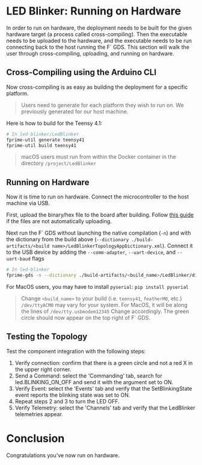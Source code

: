 # LED Blinker: Running on Hardware

In order to run on hardware, the deployment needs to be built for the given hardware target (a process called cross-compiling). Then the executable needs to be uploaded to the hardware, and the executable needs to be run connecting back to the host running the F´ GDS. This section will walk the user through cross-compiling, uploading, and running on hardware.

## Cross-Compiling using the Arduino CLI

Now cross-compiling is as easy as building the deployment for a specific platform.

> Users need to generate for each platform they wish to run on.  We previously generated for our host machine.

Here is how to build for the Teensy 4.1:

```bash
# In led-blinker/LedBlinker
fprime-util generate teensy41
fprime-util build teensy41
```
> macOS users must run from within the Docker container in the directory `/project/LedBlinker`

## Running on Hardware

Now it is time to run on hardware. Connect the microcontroller to the host machine via USB.

First, upload the binary/hex file to the board after building. Follow [this guide](./uploading-to-board.md) if the files are not automatically uploading.

Next run the F´ GDS without launching the native compilation (`-n`) and with the dictionary from the build above (`--dictionary ./build-artifacts/<build name>/LedBlinkerTopologyAppDictionary.xml`). Connect it to the USB device by adding the `--comm-adapter`, `--uart-device`, and `--uart-baud` flags

```bash
# In led-blinker
fprime-gds -n --dictionary ./build-artifacts/<build_name>/LedBlinker/dict/LedBlinkerTopologyAppDictionary.xml --comm-adapter uart --uart-device /dev/ttyACM0 --uart-baud 115200
```

For MacOS users, you may have to install `pyserial`: `pip install pyserial`

> Change `<build_name>` to your build (i.e. `teensy41`, `featherM0`, etc.)
> `/dev/ttyACM0` may vary for your system. For MacOS, it will be along the lines of `/dev/tty.usbmodem12345` Change accordingly.
> The green circle should now appear on the top right of F´ GDS.

## Testing the Topology

Test the component integration with the following steps:

1. Verify connection: confirm that there is a green circle and not a red X in the upper right corner.
2. Send a Command: select the 'Commanding' tab, search for led.BLINKING_ON_OFF and send it with the argument set to ON.
3. Verify Event: select the 'Events' tab and verify that the SetBlinkingState event reports the blinking state was set to ON.
4. Repeat steps 2 and 3 to turn the LED OFF.
5. Verify Telemetry: select the 'Channels' tab and verify that the LedBlinker telemetries appear.


# Conclusion

Congratulations you've now run on hardware.
